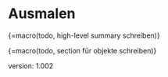 # Ausmalen

{=macro(todo, high-level summary schreiben)}

{=macro(todo, section für objekte schreiben)}

version: 1.002
